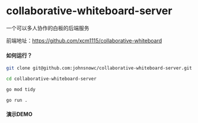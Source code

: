 # collaborative-whiteboard-server

一个可以多人协作的白板的后端服务

前端地址：https://github.com/xcm1115/collaborative-whiteboard

#### 如何运行？

```bash
git clone git@github.com:johnsnowc/collaborative-whiteboard-server.git

cd collaborative-whiteboard-server

go mod tidy

go run .
```

#### 演示DEMO

